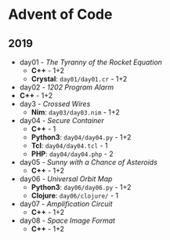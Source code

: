 # Advent of Code

## 2019

  * day01 - *The Tyranny of the Rocket Equation*
    * **C++** - 1+2
    * **Crystal**: `day01/day01.cr` - 1+2
  * day02 - *1202 Program Alarm*
   * **C++** - 1+2
  * day3 - *Crossed Wires*
    * **Nim**: `day03/day03.nim` - 1+2
  * day04 - *Secure Container*
    * **C++** - 1
    * **Python3**: `day04/day04.py` - 1+2
    * **Tcl**: `day04/day04.tcl` - 1
    * **PHP**: `day04/day04.php` - 2
  * day05 - *Sunny with a Chance of Asteroids*
    * **C++** - 1+2
  * day06 - *Universal Orbit Map*
    * **Python3**: `day06/day06.py` - 1+2
    * **Clojure**: `day06/clojure/` - 1
  * day07 - *Amplification Circuit*
    * **C++** - 1+2
  * day08 - *Space Image Format*
    * **C++** - 1+2
